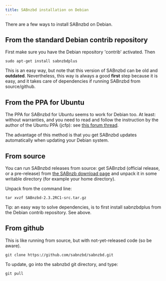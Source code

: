 ```yaml
---
title: SABnzbd installation on Debian
---
```



There are a few ways to install SABnzbd on Debian.

## From the standard Debian contrib repository

First make sure you have the Debian repository 'contrib' activated. Then

```
sudo apt-get install sabnzbdplus
```

This is an easy way, but note that this version of SABnzbd can be old and **outdated**. Nevertheless, this way is always a good **first** step because it is easy, and it takes care of dependencies if running SABnzbd from source/github.


## From the PPA for Ubuntu

The PPA for SABnzbd for Ubuntu seems to work for Debian too. At least: without warranties, and you need to read and follow the instruction by the author of the Ubuntu PPA (jcfp): see [this forum thread](https://forums.sabnzbd.org/viewtopic.php?f=16&t=9844).

The advantage of this method is that you get SABnzbd updates automatically when updating your Debian system.

## From source

You can run SABnzbd releases from source: get SABnzbd (official release, or a pre-release) from [the SABnzb download page](https://sabnzbd.org/downloads) and unpack it in some writable directory (for example your home directory).

Unpack from the command line:
```
tar xvzf SABnzbd-2.3.2RC1-src.tar.gz
```

Tip: an easy way to solve dependencies, is to first install sabnzbdplus from the Debian contrib repository. See above.

## From github

This is like running from source, but with not-yet-released code (so be aware).

```
git clone https://github.com/sabnzbd/sabnzbd.git
```
To update, go into the sabnzbd git directory, and type:
```
git pull
```




